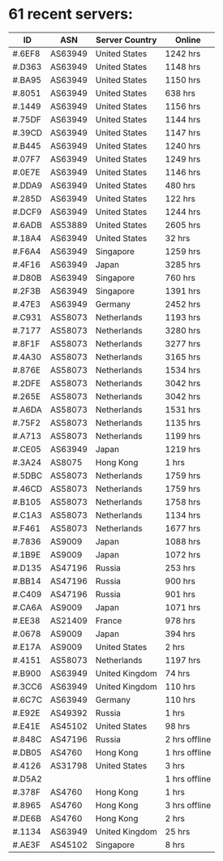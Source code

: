 # 61 recent servers:

| ID | ASN | Server Country | Online |
| ------ | ------ | ------ | ------ |
| #.6EF8 | AS63949 | United States | 1242 hrs |
| #.D363 | AS63949 | United States | 1148 hrs |
| #.BA95 | AS63949 | United States | 1150 hrs |
| #.8051 | AS63949 | United States | 638 hrs |
| #.1449 | AS63949 | United States | 1156 hrs |
| #.75DF | AS63949 | United States | 1144 hrs |
| #.39CD | AS63949 | United States | 1147 hrs |
| #.B445 | AS63949 | United States | 1240 hrs |
| #.07F7 | AS63949 | United States | 1249 hrs |
| #.0E7E | AS63949 | United States | 1146 hrs |
| #.DDA9 | AS63949 | United States | 480 hrs |
| #.285D | AS63949 | United States | 122 hrs |
| #.DCF9 | AS63949 | United States | 1244 hrs |
| #.6ADB | AS53889 | United States | 2605 hrs |
| #.18A4 | AS63949 | United States | 32 hrs |
| #.F6A4 | AS63949 | Singapore | 1259 hrs |
| #.4F16 | AS63949 | Japan | 3285 hrs |
| #.D80B | AS63949 | Singapore | 760 hrs |
| #.2F3B | AS63949 | Singapore | 1391 hrs |
| #.47E3 | AS63949 | Germany | 2452 hrs |
| #.C931 | AS58073 | Netherlands | 1193 hrs |
| #.7177 | AS58073 | Netherlands | 3280 hrs |
| #.8F1F | AS58073 | Netherlands | 3277 hrs |
| #.4A30 | AS58073 | Netherlands | 3165 hrs |
| #.876E | AS58073 | Netherlands | 1534 hrs |
| #.2DFE | AS58073 | Netherlands | 3042 hrs |
| #.265E | AS58073 | Netherlands | 3042 hrs |
| #.A6DA | AS58073 | Netherlands | 1531 hrs |
| #.75F2 | AS58073 | Netherlands | 1135 hrs |
| #.A713 | AS58073 | Netherlands | 1199 hrs |
| #.CE05 | AS63949 | Japan | 1219 hrs |
| #.3A24 | AS8075 | Hong Kong | 1 hrs |
| #.5DBC | AS58073 | Netherlands | 1759 hrs |
| #.46CD | AS58073 | Netherlands | 1759 hrs |
| #.B105 | AS58073 | Netherlands | 1758 hrs |
| #.C1A3 | AS58073 | Netherlands | 1134 hrs |
| #.F461 | AS58073 | Netherlands | 1677 hrs |
| #.7836 | AS9009 | Japan | 1088 hrs |
| #.1B9E | AS9009 | Japan | 1072 hrs |
| #.D135 | AS47196 | Russia | 253 hrs |
| #.BB14 | AS47196 | Russia | 900 hrs |
| #.C409 | AS47196 | Russia | 901 hrs |
| #.CA6A | AS9009 | Japan | 1071 hrs |
| #.EE38 | AS21409 | France | 978 hrs |
| #.0678 | AS9009 | Japan | 394 hrs |
| #.E17A | AS9009 | United States | 2 hrs |
| #.4151 | AS58073 | Netherlands | 1197 hrs |
| #.B900 | AS63949 | United Kingdom | 74 hrs |
| #.3CC6 | AS63949 | United Kingdom | 110 hrs |
| #.6C7C | AS63949 | Germany | 110 hrs |
| #.E92E | AS49392 | Russia | 1 hrs |
| #.E41E | AS45102 | United States | 98 hrs |
| #.848C | AS47196 | Russia | 2 hrs offline |
| #.DB05 | AS4760 | Hong Kong | 1 hrs offline |
| #.4126 | AS31798 | United States | 3 hrs |
| #.D5A2 |  |  | 1 hrs offline |
| #.378F | AS4760 | Hong Kong | 1 hrs |
| #.8965 | AS4760 | Hong Kong | 3 hrs offline |
| #.DE6B | AS4760 | Hong Kong | 2 hrs |
| #.1134 | AS63949 | United Kingdom | 25 hrs |
| #.AE3F | AS45102 | Singapore | 8 hrs |

